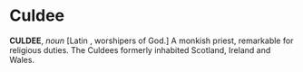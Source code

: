 # Culdee

**CULDEE**, _noun_ \[Latin , worshipers of God.\] A monkish priest, remarkable for religious duties. The Culdees formerly inhabited Scotland, Ireland and Wales.